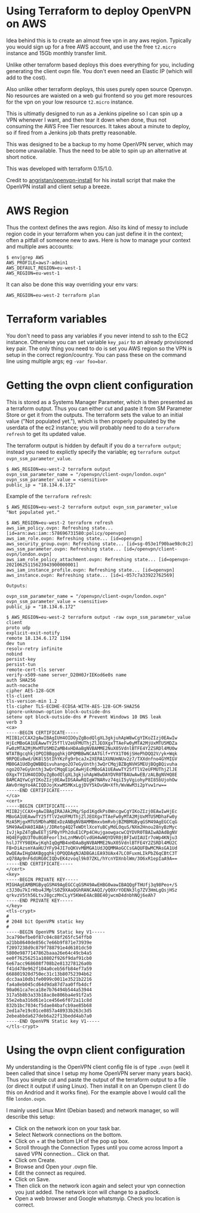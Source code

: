 # Using Terraform to deploy OpenVPN on AWS

Idea behind this is to create an almost free vpn in any aws region. Typically you would sign up for a free AWS account, and use the free `t2.micro` instance and 15Gb monthly transfer limit.

Unlike other terraform based deploys this does everything for you, including generating the client ovpn file. You don't even need an Elastic IP (which will add to the cost).

Also unlike other terraform deploys, this uses purely open source Openvpn. No resources are waisted on a web gui frontend so you get more resources for the vpn on your low resource `t2.micro` instance.

This is ultimatly designed to run as a Jenkins pipeline so I can spin up a VPN whenever I want, and then tear it down when done, thus not consuming the AWS Free Tier resources. It takes about a minute to deploy, so if fired from a Jenkins job thats pretty reasonable.

This was designed to be a backup to my home OpenVPN server, which may become unavailable. Thus the need to be able to spin up an alternative at short notice.

This was developed with terraform 0.15/1.0.

Credit to [angristan/openvpn-install](https://github.com/angristan/openvpn-install) for his install script that make the OpenVPN install and client setup a breeze.

# AWS Region

Thus the context defines the aws region. Also its kind of messy to include region code in your terraform when you can just define it in the context; often a pitfall of someone new to aws. Here is how to manage your context and multiple aws accounts:
```
$ env|grep AWS
AWS_PROFILE=aws7-admin1
AWS_DEFAULT_REGION=eu-west-1
AWS_REGION=eu-west-1
```

It can also be done this way overriding your env vars:
```
AWS_REGION=eu-west-2 terraform plan
```

# Terraform variables

You don't need to pass any variables if you never intend to ssh to the EC2 instance. Otherwise you can set variable `key_pair` to an already provisioned key pair. The only thing you need to do is set you AWS region so the VPN is setup in the correct region/country.
You can pass these on the command line using multiple args; eg `-var foo=bar`.

# Getting the ovpn client configuration

This is stored as a Systems Manager Parameter, which is then presented as a terraform output. Thus you can either cut and paste it from SM Parameter Store or get it from the outputs. The terraform sets the value to an initial value ("Not populated yet."), which is then properly populated by the userdata of the ec2 instance; you will probably need to do a `terraform refresh` to get its updated value.

The terraform output is hidden by default if you do a `terraform output`; instead you need to explictly specify the variable; eg `terraform output ovpn_ssm_parameter_value`.

```
$ AWS_REGION=eu-west-2 terraform output
ovpn_ssm_parameter_name = "/openvpn/client-ovpn/london.ovpn"
ovpn_ssm_parameter_value = <sensitive>
public_ip = "18.134.6.172"
```

Example of the `terraform refresh`:
```
$ AWS_REGION=eu-west-2 terraform output ovpn_ssm_parameter_value
"Not populated yet."

$ AWS_REGION=eu-west-2 terraform refresh
aws_iam_policy.ovpn: Refreshing state... [id=arn:aws:iam::578696731580:policy/openvpn]
aws_iam_role.ovpn: Refreshing state... [id=openvpn]
aws_security_group.ovpn: Refreshing state... [id=sg-053e1f90bae98c0c2]
aws_ssm_parameter.ovpn: Refreshing state... [id=/openvpn/client-ovpn/london.ovpn]
aws_iam_role_policy_attachment.ovpn: Refreshing state... [id=openvpn-20210625115623943900000001]
aws_iam_instance_profile.ovpn: Refreshing state... [id=openvpn]
aws_instance.ovpn: Refreshing state... [id=i-057c7a33922762569]

Outputs:

ovpn_ssm_parameter_name = "/openvpn/client-ovpn/london.ovpn"
ovpn_ssm_parameter_value = <sensitive>
public_ip = "18.134.6.172"

$ AWS_REGION=eu-west-2 terraform output -raw ovpn_ssm_parameter_value
client
proto udp
explicit-exit-notify
remote 18.134.6.172 1194
dev tun
resolv-retry infinite
nobind
persist-key
persist-tun
remote-cert-tls server
verify-x509-name server_D20H0JrIEKod6e0s name
auth SHA256
auth-nocache
cipher AES-128-GCM
tls-client
tls-version-min 1.2
tls-cipher TLS-ECDHE-ECDSA-WITH-AES-128-GCM-SHA256
ignore-unknown-option block-outside-dns
setenv opt block-outside-dns # Prevent Windows 10 DNS leak
verb 3
<ca>
-----BEGIN CERTIFICATE-----
MIIB1zCCAX2gAwIBAgIUH4OIDOyZgBodQlgXL3gkjuhApW8wCgYIKoZIzj0EAwIw
HjEcMBoGA1UEAwwTY25fTlV2eUFMUThjZlJEOXgxTTAeFw0yMTA2MjUxMTU5MDZa
Fw0zMTA2MjMxMTU5MDZaMB4xHDAaBgNVBAMME2NuX05VdnlBTFE4Y2ZSRDl4MU0w
WTATBgcqhkjOPQIBBggqhkjOPQMBBwNCAATGlf+YYX1T06jSHePhDQQ2V/yk+Wqk
9RPQEu8wd/UK8l55tIhYKzFg9rbcaJx2XERA1XUNUmNUv2z7/TXXdnfno4GYMIGV
MB0GA1UdDgQWBBQivuhango2O7eGyUnthj3wQrCMqjBZBgNVHSMEUjBQgBQivuha
ngo2O7eGyUnthj3wQrCMqqEipCAwHjEcMBoGA1UEAwwTY25fTlV2eUFMUThjZlJE
OXgxTYIUH4OIDOyZgBodQlgXL3gkjuhApW8wDAYDVR0TBAUwAwEB/zALBgNVHQ8E
BAMCAQYwCgYIKoZIzj0EAwIDSAAwRQIgW7NARvz74qiI5yVgiohyP8I85bUjohOw
AWv0rHgYo4ACIQDJojKxwM5MKxLgjDVY5kDvGN+Xfh/WvWwM3i2pYvw1rw==
-----END CERTIFICATE-----
</ca>
<cert>
-----BEGIN CERTIFICATE-----
MIIB2jCCAX+gAwIBAgIRAJAk2Mq/Spd1KgdkPs0WncgwCgYIKoZIzj0EAwIwHjEc
MBoGA1UEAwwTY25fTlV2eUFMUThjZlJEOXgxTTAeFw0yMTA2MjUxMTU5MDhaFw0y
MzA5MjgxMTU5MDhaMBExDzANBgNVBAMMBmxvbmRvbjBZMBMGByqGSM49AgEGCCqG
SM49AwEHA0IABAj/JDRetg4Q2TeWDtlXceYuBCyMdLOquS/NXm2Hnou28nyBzMyc
IvJjkpZ4TgBwEETjSPByYPh2duE1CPp4CHujgaowgacwCQYDVR0TBAIwADAdBgNV
HQ4EFgQU3T0u8G8Feorl3xLznMWvDlvdGH4wWQYDVR0jBFIwUIAUIr7oWp4KNju3
hslJ7YY98EKwjKqhIqQgMB4xHDAaBgNVBAMME2NuX05VdnlBTFE4Y2ZSRDl4MU2C
FB+DiAzsmYAaHUJYFy94JI7oQKVvMBMGA1UdJQQMMAoGCCsGAQUFBwMCMAsGA1Ud
DwQEAwIHgDAKBggqhkjOPQQDAgNJADBGAiEA93UAx47LC0FuxmLIkPbZ6qCBtC3T
xQ78Ap9nF6dURG0CIQDvEK4zvoql9k07ZKL/hYcnYDXnblWm/3O6xR1epIaA9A==
-----END CERTIFICATE-----
</cert>
<key>
-----BEGIN PRIVATE KEY-----
MIGHAgEAMBMGByqGSM49AgEGCCqGSM49AwEHBG0wawIBAQQgFTHUfj3q98Peo+/S
c3J30u7kIrHbu4JMplS0Z9XAaQGhRANCAAQI/yQ0XrYOENk3lg7ZV3HmLgQsjHSz
qrkvzV5th56LtvJ8gczMnCLyY5KWeE4AcBBE40jwcmD4dnbhNQj6eAh7
-----END PRIVATE KEY-----
</key>
<tls-crypt>
#
# 2048 bit OpenVPN static key
#
-----BEGIN OpenVPN Static key V1-----
3ca790efbe0f87c04c88f265fc54ffb0
a21bb8640de856c7e66b9f871e73939e
f2097238d9c879f788791e4d6101dc50
5800e9877147862baaa26e64c49cb4a5
ee0f76256251a10802f926f9daf91cb0
6e67acc968608f708b2e813278126a0b
f41d478e962f104a0ceb56fb84ef7a59
668801920d750ec31c13b80752394b62
dcc3aa10db1fe0099c0011e3521b2216
fa4a8eb045cd64d9da87d7aa0ffb4dcf
90a061ca7eca18e7b76494b544a53944
317a5b8b3a33b18ac8e806ba4e91f2a5
55e2eba316d61e1ce456e6f072a11c8d
832b1bc7034cf5dae84bafcb9ae85b68
2ed1a7e19c01ce0857a48933b263c3d5
2ebeabbda627deb6a22f13bedd4ab7a0
-----END OpenVPN Static key V1-----
</tls-crypt>
```

# Using the ovpn client configuration

My understanding is the OpenVPN client config file is of type `.ovpn` (well it been called that since I setup my home OpenVPN server many years back). Thus you simple cut and paste the output of the terraform output to a file (or direct it output if using Linux). Then install it on an Openvpn client (I do this on Andriod and it works fine). For the example above I would call the file `london.ovpn`.

I mainly used Linux Mint (Debian based) and network manager, so will describe this setup:
* Click on the network icon on your task bar.
* Select Network connections on the bottom.
* Click on + at the bottom LH of the pop up box.
* Scroll through the Connection Types until you come across Import a saved VPN connection... Click on that.
* Click om Create.
* Browse and Open your .ovpn file.
* Edit the connect as required.
* Click on Save.
* Then click on the network icon again and select your vpn connection you just added. The network icon will change to a padlock.
* Open a web browser and Google whatsmyip. Check you location is correct.

